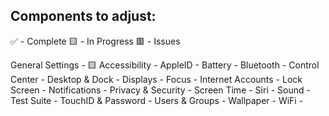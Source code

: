 ## Components to adjust:
✅ - Complete 
🟨 - In Progress
🟥 - Issues 

General Settings - 🟨
Accessibility - 
AppleID - 
Battery - 
Bluetooth - 
Control Center - 
Desktop & Dock - 
Displays - 
Focus - 
Internet Accounts - 
Lock Screen - 
Notifications - 
Privacy & Security - 
Screen Time - 
Siri - 
Sound - 
Test Suite - 
TouchID & Password - 
Users & Groups -
Wallpaper - 
WiFi - 

